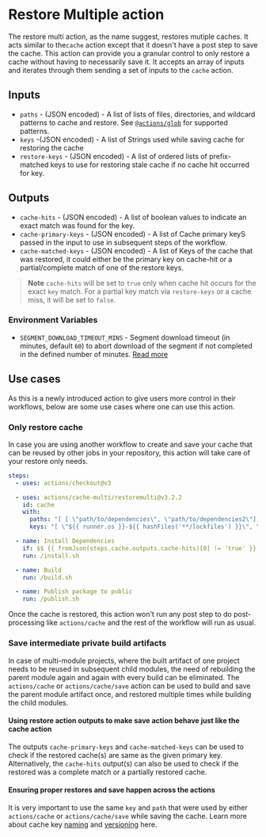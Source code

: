# Restore Multiple action

The restore multi action, as the name suggest, restores mutiple caches. It acts similar to the`cache` action except that
it doesn't have a post step to save the cache. This action can provide you a granular control to only restore a cache 
without having to necessarily save it.  It accepts an array of inputs and iterates through them sending a set of inputs to the `cache` action.

## Inputs

* `paths` - (JSON encoded) - A list of lists of files, directories, and wildcard patterns to cache and restore. See [`@actions/glob`](https://github.com/actions/toolkit/tree/main/packages/glob) for supported patterns.
* `keys` -(JSON encoded) - A list of Strings used while saving cache for restoring the cache
* `restore-keys` - (JSON encoded) - A list of ordered lists of prefix-matched keys to use for restoring stale cache if no cache hit occurred for key.

## Outputs

* `cache-hits` - (JSON encoded) - A list of boolean values to indicate an exact match was found for the key. 
* `cache-primary-keys` - (JSON encoded) - A list of Cache primary keyS passed in the input to use in subsequent steps of the workflow.
* `cache-matched-keys` - (JSON encoded) - A list of Keys of the cache that was restored, it could either be the primary key on cache-hit or a partial/complete match of one of the restore keys.

> **Note**
`cache-hits` will be set to `true` only when cache hit occurs for the exact `key` match. For a partial key match via `restore-keys` or a cache miss, it will be set to `false`.

### Environment Variables
* `SEGMENT_DOWNLOAD_TIMEOUT_MINS` - Segment download timeout (in minutes, default `60`) to abort download of the segment if not completed in the defined number of minutes. [Read more](https://github.com/actions/cache/blob/main/workarounds.md#cache-segment-restore-timeout)

## Use cases

As this is a newly introduced action to give users more control in their workflows, below are some use cases where one can use this action.

### Only restore cache

In case you are using another workflow to create and save your cache that can be reused by other jobs in your repository, this action will take care of your restore only needs.

```yaml
steps:
  - uses: actions/checkout@v3

  - uses: actions/cache-multi/restoremulti@v3.2.2
    id: cache
    with:
      paths: "[ [ \"path/to/dependencies\", \"path/to/dependencies2\"], [ \"path/to/dependencies\", \"path/to/dependencies2\"] ]"
      keys: "[ \"${{ runner.os }}-${{ hashFiles('**/lockfiles') }}\", \"${{ runner.os }}-${{ hashFiles('**/lockfiles-2') }}\" ] "

  - name: Install Dependencies
    if: $$ {{ fromJson(steps.cache.outputs.cache-hits)[0] != 'true' }}
    run: /install.sh

  - name: Build
    run: /build.sh

  - name: Publish package to public
    run: /publish.sh
```

Once the cache is restored, this action won't run any post step to do post-processing like `actions/cache` and the rest of the workflow will run as usual.

### Save intermediate private build artifacts

In case of multi-module projects, where the built artifact of one project needs to be reused in subsequent child modules, the need of rebuilding the parent module again and again with every build can be eliminated. The `actions/cache` or `actions/cache/save` action can be used to build and save the parent module artifact once, and restored multiple times while building the child modules.


#### Using restore action outputs to make save action behave just like the cache action

The outputs `cache-primary-keys` and `cache-matched-keys` can be used to check if the restored cache(s) are same as the given primary key. Alternatively, the `cache-hits` output(s) can also be used to check if the restored was a complete match or a partially restored cache.

#### Ensuring proper restores and save happen across the actions

It is very important to use the same `key` and `path` that were used by either `actions/cache` or `actions/cache/save` while saving the cache. Learn more about cache key [naming](https://github.com/actions/cache#creating-a-cache-key) and [versioning](https://github.com/actions/cache#cache-version) here.
